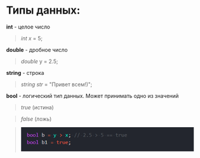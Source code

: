 # Типы данных:

**int** - целое число

> *int x* = 5;

**double** - дробное число

> *double*  y = 2.5;

**string** - строка

> *string str* = "Привет всем!)";

**bool** - логический тип данных. Может принимать одно из значений

> *true* (истина)  

> *false* (ложь)

> ![avatar](../img/1/2022-12-24_20-12-47.png)